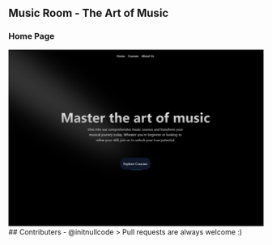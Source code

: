 ## Music Room - The Art of Music

### Home Page
<img src="./home.png" alt="home">
## Contributers
- @initnullcode
> Pull requests are always welcome :)
